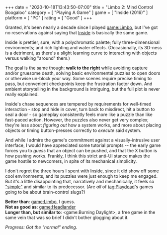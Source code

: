 +++
date = "2020-10-18T13:43:50-07:00"
title = "Limbo 2: Mind Control Boogaloo"
category = [ "Playing A Game" ]
game = [ "Inside (2016)" ]
platform = [ "PC" ]
rating = [ "Good" ]
+++

Granted, it's been nearly a decade since I played <game:Limbo>, but I've got no reservations against saying that [Inside](game:Inside (2016)) is basically the same game.

Inside is prettier, sure, with a polychromatic palette; fully three-dimensional environments; and rich lighting and water effects.  (Occasionally, its 3D-ness is a detriment, as there's a slight learning curve to interacting with objects versus walking "around" them.)

The goal is the same though: <b>walk to the right</b> while avoiding capture and/or gruesome death, solving basic environmental puzzles to open doors or otherwise un-block your way.  Some scenes require precise timing to pass, but convenient checkpoints keep the frustration factor down.  And ambient storytelling in the background is intriguing, but the full plot is never really explained.

Inside's chase sequences are tempered by requirements for well-timed interaction - stop and hide in cover, turn back to misdirect, hit a button to seal a door - so gameplay consistently feels more like a puzzle than like fast-paced action.  However, the puzzles also never get very complex; they're less about <i>figuring out</i> how a system works, and more about placing objects or timing button-presses correctly to <i>execute</i> said system.

And while I admire the game's commitment against a visually-intrusive user interface, I would have appreciated some tutorial prompts -- the early game forces you to <i>guess</i> that an object can be pushed, and that the X button is how pushing works.  Frankly, I think this strict anti-UI stance makes the game hostile to newcomers, in spite of its mechanical simplicity.

I don't regret the three hours I spent with Inside, since it did show off some cool environments, and its puzzles were just enough to keep me engaged.  But it's a little disappointing that, narratively and mechanically, it feels so ["simple"]($SiteBaseURL$2011/02/02/limbo-3/) and similar to its predecessor.  (Are <i>all</i> of <tag:Playdead>'s games going to be about brain-control slugs?)

<b>Better than</b>: <game:Limbo>, I guess.  
<b>Not as good as</b>: <game:Headlander>  
<b>Longer than, but similar to</b>: <game:Burning Daylight>, a free game in the same vein that was so brief I didn't bother glogging about it.

<i>Progress: Got the "normal" ending.</i>
